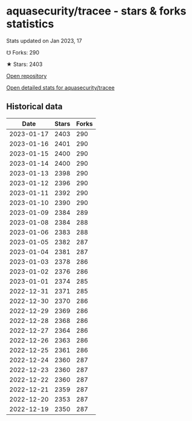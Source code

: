 # aquasecurity/tracee - stars & forks statistics

Stats updated on Jan 2023, 17

☋ Forks: 290

★ Stars: 2403

[Open repository](https://github.com/aquasecurity/tracee)

[Open detailed stats for aquasecurity/tracee](https://reviewgithub.com/rep/aquasecurity/tracee)

## Historical data
| Date | Stars | Forks |
|------|-------|-------|
| 2023-01-17 | 2403 | 290 | 
| 2023-01-16 | 2401 | 290 | 
| 2023-01-15 | 2400 | 290 | 
| 2023-01-14 | 2400 | 290 | 
| 2023-01-13 | 2398 | 290 | 
| 2023-01-12 | 2396 | 290 | 
| 2023-01-11 | 2392 | 290 | 
| 2023-01-10 | 2390 | 290 | 
| 2023-01-09 | 2384 | 289 | 
| 2023-01-08 | 2384 | 288 | 
| 2023-01-06 | 2383 | 288 | 
| 2023-01-05 | 2382 | 287 | 
| 2023-01-04 | 2381 | 287 | 
| 2023-01-03 | 2378 | 286 | 
| 2023-01-02 | 2376 | 286 | 
| 2023-01-01 | 2374 | 285 | 
| 2022-12-31 | 2371 | 285 | 
| 2022-12-30 | 2370 | 286 | 
| 2022-12-29 | 2369 | 286 | 
| 2022-12-28 | 2368 | 286 | 
| 2022-12-27 | 2364 | 286 | 
| 2022-12-26 | 2363 | 286 | 
| 2022-12-25 | 2361 | 286 | 
| 2022-12-24 | 2360 | 287 | 
| 2022-12-23 | 2360 | 287 | 
| 2022-12-22 | 2360 | 287 | 
| 2022-12-21 | 2359 | 287 | 
| 2022-12-20 | 2353 | 287 | 
| 2022-12-19 | 2350 | 287 | 

